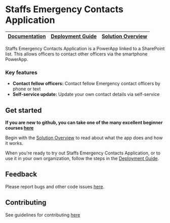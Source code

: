 # Staffs Emergency Contacts Application

| [Documentation](https://github.com/LRG-Champions/template/wiki) | [Deployment Guide](https://github.com/LRG-Champions/template/wiki/Deployment-Guide) | [Solution Overview](https://github.com/LRG-Champions/template/wiki/Solution-Overview) |
| ---- | ---- | ---- |

Staffs Emergency Contacts Application is a PowerApp linked to a SharePoint list.  This allows officers to contact other officers via the smartphone PowerApp.

### Key features
* **Contact fellow officers:** Contact fellow Emergency contact officers by phone or text
* **Self-service update:** Update your own contact details via self-service

## Get started

**If you are new to github, you can take one of the many excellent beginner courses [here](https://lab.github.com/)**

Begin with the [Solution Overview](https://github.com/LRG-Champions/template/wiki/Solution-Overview) to read about what the app does and how it works.

When you're ready to try out Staffs Emergency Contacts Application, or to use it in your own organization, follow the steps in the [Deployment Guide](https://github.com/LRG-Champions/template/wiki/Deployment-Guide).

## Feedback

Please report bugs and other code issues [here](https://github.com/LRG-Champions/template/issues).


## Contributing

See guidelines for contributing [here](https://github.com/LRG-Champions/template/blob/main/CONTRIBUTING.md)
